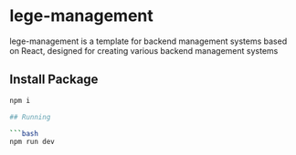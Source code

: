 # lege-management

lege-management is a template for backend management systems based on React, designed for creating various backend management systems

## Install Package

```bash
npm i

## Running

```bash
npm run dev
